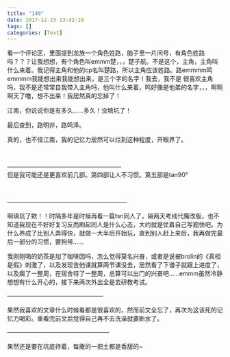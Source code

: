 ```yaml
---
title: "149"
date: 2017-12-15 13:42:19
tags: []
categories: [Text]
---
```


<p>看一个评论区，里面提到龙族一个角色姓路，脑子里一片问号，有角色姓路吗？？？让我想想，有个角色叫emmm楚，，，楚子航。不是这个，主角，主角叫什么来着。我记得主角和他的cp名叫楚路，所以主角应该姓路。路emmmm鸣emmmm我能想出来我能想出来，是三个字的名字！我去，我不是&nbsp;很喜欢主角吗，我不是还常常自我带入主角吗，他叫什么来着，鸣好像是他弟的名字，，，啊啊啊天了噜，想不出来！我居然真的忘掉了！</p> 
<p>江南，你说说你是有多久……多久！没填坑了！<br /></p> 
<p>最后查到，路明非，路鸣泽。</p> 
<p>真的，也不怪江南，我的记忆力居然可以烂到这种程度，开眼界了。</p> 
<p>&nbsp;</p> 
<p>———————————————————<br />但是我可能还是更喜欢前几部。第四部让人不习惯。第五部是tan90&deg;</p> 
<p>&nbsp;</p> 
<p>————————————————————</p> 
<p>啊填坑了欸！！时隔多年是时候再看一篇tsn同人了，隔两天考线代魔改版，也不知道我现在不好好复习反而刷起同人是什么心态，大约就是仗着自己写题快吧。为什么养成了比别人弄得快，就做一大半后开始玩，直到别人赶上来后，我再做完最后一部分的习惯，要狗带……</p> 
<p>我刚刚喝的奶茶是加了咖啡因吗，怎么觉得莫名兴奋，或者是说被brolin的《真相是假》刺激了，以及发现吉他课就算两节课没去，居然看了下谱子就跟上进度了，以及瘸了一整周，在宿舍待了一整周，总算可以出门的兴奋吧……emmm虽然冷静想想有什么开心的，接下来两次外出全是去研教考试。</p> 
<p>————————————————</p> 
<p>果然我喜欢的文章什么时候看都是很喜欢的，然而前文全忘了，再次为这该死的记忆力喝彩。重看完前文后觉得自己再不去洗澡就要断水了。</p> 
<p>—————————————————</p> 
<p>果然还是要在坑底待着，每撒的一把土都是香甜的~</p>